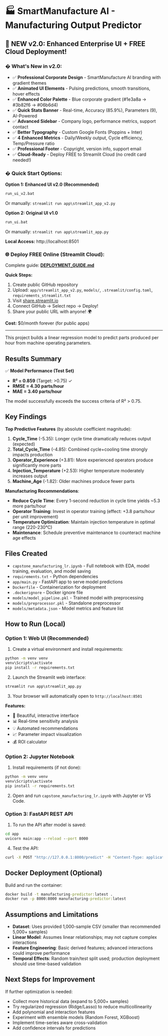 # 🏭 SmartManufacture AI - Manufacturing Output Predictor

## 🎨 **NEW v2.0: Enhanced Enterprise UI + FREE Cloud Deployment!**

### � What's New in v2.0:
- ✅ **Professional Corporate Design** - SmartManufacture AI branding with gradient themes
- ✅ **Animated UI Elements** - Pulsing predictions, smooth transitions, hover effects
- ✅ **Enhanced Color Palette** - Blue corporate gradient (#1e3a8a → #3b82f6 → #06b6d4)
- ✅ **Quick Stats Banner** - Real-time, Accuracy (85.9%), Parameters (9), AI-Powered
- ✅ **Advanced Sidebar** - Company logo, performance metrics, support contact
- ✅ **Better Typography** - Custom Google Fonts (Poppins + Inter)
- ✅ **4 Enhanced Metrics** - Daily/Weekly output, Cycle efficiency, Temp/Pressure ratio
- ✅ **Professional Footer** - Copyright, version info, support email
- ✅ **Cloud-Ready** - Deploy FREE to Streamlit Cloud (no credit card needed!)

### � Quick Start Options:

**Option 1: Enhanced UI v2.0 (Recommended)**
```cmd
run_ui_v2.bat
```
Or manually: `streamlit run app\streamlit_app_v2.py`

**Option 2: Original UI v1.0**
```cmd
run_ui.bat
```
Or manually: `streamlit run app\streamlit_app.py`

**Local Access:** http://localhost:8501

### 🌐 Deploy FREE Online (Streamlit Cloud):

Complete guide: **[DEPLOYMENT_GUIDE.md](DEPLOYMENT_GUIDE.md)**

**Quick Steps:**
1. Create public GitHub repository
2. Upload: `app/streamlit_app_v2.py`, `models/`, `.streamlit/config.toml`, `requirements_streamlit.txt`
3. Visit [share.streamlit.io](https://share.streamlit.io)
4. Connect GitHub → Select repo → Deploy!
5. Share your public URL with anyone! 🌍

**Cost:** $0/month forever (for public apps)

---

This project builds a linear regression model to predict parts produced per hour from machine operating parameters.

## Results Summary

✅ **Model Performance (Test Set)**
- **R² = 0.859** (Target: >0.75) ✓
- **RMSE = 4.30 parts/hour**
- **MAE = 3.40 parts/hour**

The model successfully exceeds the success criteria of R² > 0.75.

## Key Findings

**Top Predictive Features** (by absolute coefficient magnitude):
1. **Cycle_Time** (-5.35): Longer cycle time dramatically reduces output (expected)
2. **Total_Cycle_Time** (-4.85): Combined cycle+cooling time strongly impacts production
3. **Operator_Experience** (+3.81): More experienced operators produce significantly more parts
4. **Injection_Temperature** (+2.53): Higher temperature moderately increases output
5. **Machine_Age** (-1.82): Older machines produce fewer parts

**Manufacturing Recommendations**:
- **Reduce Cycle Time**: Every 1-second reduction in cycle time yields ~5.3 more parts/hour
- **Operator Training**: Invest in operator training (effect: +3.8 parts/hour per unit improvement)
- **Temperature Optimization**: Maintain injection temperature in optimal range (220-230°C)
- **Maintenance**: Schedule preventive maintenance to counteract machine age effects

## Files Created

- `capstone_manufacturing_lr.ipynb` - Full notebook with EDA, model training, evaluation, and model saving
- `requirements.txt` - Python dependencies
- `app/main.py` - FastAPI app to serve model predictions
- `Dockerfile` - Containerization for deployment
- `.dockerignore` - Docker ignore file
- `models/model_pipeline.pkl` - Trained model with preprocessing
- `models/preprocessor.pkl` - Standalone preprocessor
- `models/metadata.json` - Model metrics and feature list

## How to Run (Local)

### Option 1: Web UI (Recommended)

1. Create a virtual environment and install requirements:

```cmd
python -m venv venv
venv\Scripts\activate
pip install -r requirements.txt
```

2. Launch the Streamlit web interface:

```cmd
streamlit run app\streamlit_app.py
```

3. Your browser will automatically open to `http://localhost:8501`

**Features:**
- 🎨 Beautiful, interactive interface
- 📊 Real-time sensitivity analysis
- 💡 Automated recommendations
- 📈 Parameter impact visualization
- 💰 ROI calculator

### Option 2: Jupyter Notebook

1. Install requirements (if not done):

```cmd
python -m venv venv
venv\Scripts\activate
pip install -r requirements.txt
```

2. Open and run `capstone_manufacturing_lr.ipynb` with Jupyter or VS Code.

### Option 3: FastAPI REST API

1. To run the API after model is saved:

```cmd
cd app
uvicorn main:app --reload --port 8000
```

4. Test the API:

```cmd
curl -X POST "http://127.0.0.1:8000/predict" -H "Content-Type: application/json" -d "{\"Injection_Temperature\":220,\"Injection_Pressure\":120,\"Cycle_Time\":30,\"Cooling_Time\":12,\"Material_Viscosity\":250,\"Ambient_Temperature\":22,\"Machine_Age\":5,\"Operator_Experience\":24,\"Maintenance_Hours\":50}"
```

## Docker Deployment (Optional)

Build and run the container:

```cmd
docker build -t manufacturing-predictor:latest .
docker run -p 8000:8000 manufacturing-predictor:latest
```

## Assumptions and Limitations

- **Dataset**: Uses provided 1,000-sample CSV (smaller than recommended 5,000+ samples)
- **Linear Model**: Assumes linear relationships; may not capture complex interactions
- **Feature Engineering**: Basic derived features; advanced interactions could improve performance
- **Temporal Effects**: Random train/test split used; production deployment should use time-based validation

## Next Steps for Improvement

If further optimization is needed:
- Collect more historical data (expand to 5,000+ samples)
- Try regularized regression (Ridge/Lasso) to reduce multicollinearity
- Add polynomial and interaction features
- Experiment with ensemble models (Random Forest, XGBoost)
- Implement time-series aware cross-validation
- Add confidence intervals for predictions

